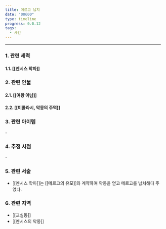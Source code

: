 ```yaml
---
title: 메르고 납치
date: "00600"
type: timeline
progress: 0.0.12
tags:
  - 사건
---
```

---
### 1. 관련 세력 
#### 1.1. [[멘시스 학파]]

### 2. 관련 인물
#### 2.1. [[여왕 야남]]
#### 2.2. [[미콜라시, 악몽의 주역]]

### 3. 관련 아이템
\-

### 4. 추정 시점
\-

### 5. 관련 서술
- [[멘시스 학파]]는 [[메르고의 유모]]와 계약하여 악몽을 얻고 메르고를 납치해다 주었다.
### 6. 관련 지역
- [[교실동]]
- [[멘시스의 악몽]]

